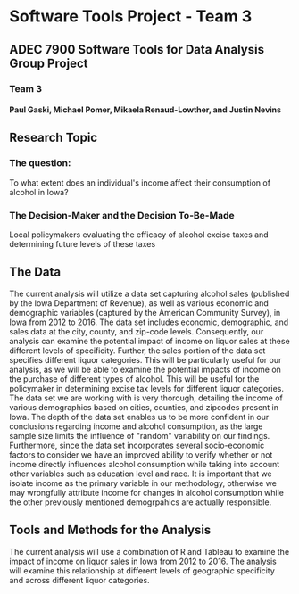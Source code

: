 # Software Tools Project - Team 3

## ADEC 7900 Software Tools for Data Analysis Group Project
### Team 3
#### Paul Gaski, Michael Pomer, Mikaela Renaud-Lowther, and Justin Nevins

## Research Topic
### The question: 
To what extent does an individual's income affect their consumption of alcohol in Iowa?
### The Decision-Maker and the Decision To-Be-Made
Local policymakers evaluating the efficacy of alcohol excise taxes and determining future levels of these taxes

## The Data 
The current analysis will utilize a data set capturing alcohol sales (published by the Iowa Department of Revenue), as well as various economic and demographic variables (captured by the American Community Survey), in Iowa from 2012 to 2016. The data set includes economic, demographic, and sales data at the city, county, and zip-code levels. Consequently, our analysis can examine the potential impact of income on liquor sales at these different levels of specificity. Further, the sales portion of the data set specifies different liquor categories. This will be particularly useful for our analysis, as we will be able to examine the potential impacts of income on the purchase of different types of alcohol. This will be useful for the policymaker in determining excise tax levels for different liquor categories. The data set we are working with is very thorough, detailing the income of various demographics based on cities, counties, and zipcodes present in Iowa. The depth of the data set enables us to be more confident in our conclusions regarding income and alcohol consumption, as the large sample size limits the influence of "random" variability on our findings. Furthermore, since the data set incorporates several socio-economic factors to consider we have an improved ability to verify whether or not income directly influences alcohol consumption while taking into account other variables such as education level and race. It is important that we isolate income as the primary variable in our methodology, otherwise we may wrongfully attribute income for changes in alcohol consumption while the other previously mentioned demogrpahics are actually responsible.

## Tools and Methods for the Analysis
The current analysis will use a combination of R and Tableau to examine the impact of income on liquor sales in Iowa from 2012 to 2016. The analysis will examine this relationship at different levels of geographic specificity and across different liquor categories. 
